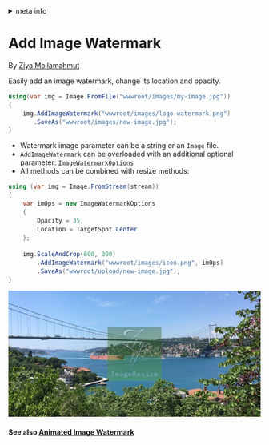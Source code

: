 <!-- meta tags details, will be assigned to meta tags inside header by js -->
<div id="meta-info">
<details><summary>meta info</summary>

> * Title: <i id="md-title">LazZiya.ImageResize - Add Image Watermark</i>
> * Keywords: <i id="md-keywords">asp.net-core, image, resize, crop, scale, text watermark, animated, gif</i>
> * Description: <i id="md-description">Image resizing tool for .Net applications to resize images and add text/image watermark, Supports most common image types including animated gif.</i>
> * Author: <i id="md-author">Ziya Mollamahmut</i>
> * Date: <i id="md-date">10-Feb-2021</i>
> * Image: <i id="md-image">https://github.com/LazZiya/Docs/raw/master/LazZiya.ImageResize/v4.1/images/lazziya-imageresize-logo.png</i>
> * Image-alt: <i id="md-image-alt">LazZiya.ImageResize Logo</i>
> * Version: <i id="md-version">v4.1</i>

</details>
</div>

# Add Image Watermark

By [Ziya Mollamahmut](https://github.com/LazZiya)

Easily add an image watermark, change its location and opacity.
````csharp
using(var img = Image.FromFile("wwwroot/images/my-image.jpg"))
{
    img.AddImageWatermark("wwwroot/images/logo-watermark.png")
       .SaveAs("wwwroot/images/new-image.jpg");
}
````

- Watermark image parameter can be a string or an `Image` file.
- `AddImageWatermark` can be overloaded with an additional optional parameter: [`ImageWatermarkOptions`][1]    
- All methods can be combined with resize methods:
````csharp
using (var img = Image.FromStream(stream))
{
    var imOps = new ImageWatermarkOptions 
    {
        Opacity = 35,
        Location = TargetSpot.Center
    };

    img.ScaleAndCrop(600, 300)
        .AddImageWatermark("wwwroot/images/icon.png", imOps)
        .SaveAs("wwwroot/upload/new-image.jpg");
}
````

![Static Image - Static Image Watermark](https://github.com/LazZiya/Docs/raw/master/LazZiya.ImageResize/v4.1/images/static-image-static-image-watermark.jpg)

#### See also [Animated Image Watermark](animated-image-watermark.md)

[1]:https://github.com/LazZiya/ImageResize/blob/master/LazZiya.ImageResize/ImageWatermarkOptions.cs